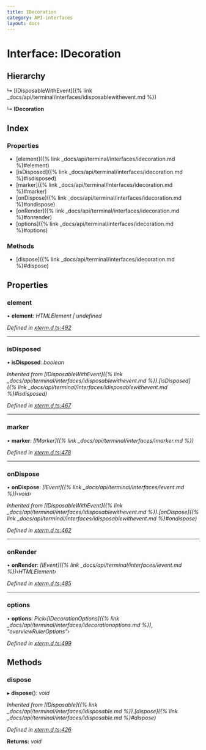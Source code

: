 ```yaml
---
title: IDecoration
category: API-interfaces
layout: docs
---
```



# Interface: IDecoration

## Hierarchy

  ↳ [IDisposableWithEvent]({% link _docs/api/terminal/interfaces/idisposablewithevent.md %})

  ↳ **IDecoration**

## Index

### Properties

* [element]({% link _docs/api/terminal/interfaces/idecoration.md %}#element)
* [isDisposed]({% link _docs/api/terminal/interfaces/idecoration.md %}#isdisposed)
* [marker]({% link _docs/api/terminal/interfaces/idecoration.md %}#marker)
* [onDispose]({% link _docs/api/terminal/interfaces/idecoration.md %}#ondispose)
* [onRender]({% link _docs/api/terminal/interfaces/idecoration.md %}#onrender)
* [options]({% link _docs/api/terminal/interfaces/idecoration.md %}#options)

### Methods

* [dispose]({% link _docs/api/terminal/interfaces/idecoration.md %}#dispose)

## Properties

###  element

• **element**: *HTMLElement | undefined*

*Defined in [xterm.d.ts:492](https://github.com/xtermjs/xterm.js/blob/5.3.0/typings/xterm.d.ts#L492)*

___

###  isDisposed

• **isDisposed**: *boolean*

*Inherited from [IDisposableWithEvent]({% link _docs/api/terminal/interfaces/idisposablewithevent.md %}).[isDisposed]({% link _docs/api/terminal/interfaces/idisposablewithevent.md %}#isdisposed)*

*Defined in [xterm.d.ts:467](https://github.com/xtermjs/xterm.js/blob/5.3.0/typings/xterm.d.ts#L467)*

___

###  marker

• **marker**: *[IMarker]({% link _docs/api/terminal/interfaces/imarker.md %})*

*Defined in [xterm.d.ts:478](https://github.com/xtermjs/xterm.js/blob/5.3.0/typings/xterm.d.ts#L478)*

___

###  onDispose

• **onDispose**: *[IEvent]({% link _docs/api/terminal/interfaces/ievent.md %})‹void›*

*Inherited from [IDisposableWithEvent]({% link _docs/api/terminal/interfaces/idisposablewithevent.md %}).[onDispose]({% link _docs/api/terminal/interfaces/idisposablewithevent.md %}#ondispose)*

*Defined in [xterm.d.ts:462](https://github.com/xtermjs/xterm.js/blob/5.3.0/typings/xterm.d.ts#L462)*

___

###  onRender

• **onRender**: *[IEvent]({% link _docs/api/terminal/interfaces/ievent.md %})‹HTMLElement›*

*Defined in [xterm.d.ts:485](https://github.com/xtermjs/xterm.js/blob/5.3.0/typings/xterm.d.ts#L485)*

___

###  options

• **options**: *Pick‹[IDecorationOptions]({% link _docs/api/terminal/interfaces/idecorationoptions.md %}), "overviewRulerOptions"›*

*Defined in [xterm.d.ts:499](https://github.com/xtermjs/xterm.js/blob/5.3.0/typings/xterm.d.ts#L499)*

## Methods

###  dispose

▸ **dispose**(): *void*

*Inherited from [IDisposable]({% link _docs/api/terminal/interfaces/idisposable.md %}).[dispose]({% link _docs/api/terminal/interfaces/idisposable.md %}#dispose)*

*Defined in [xterm.d.ts:426](https://github.com/xtermjs/xterm.js/blob/5.3.0/typings/xterm.d.ts#L426)*

**Returns:** *void*
